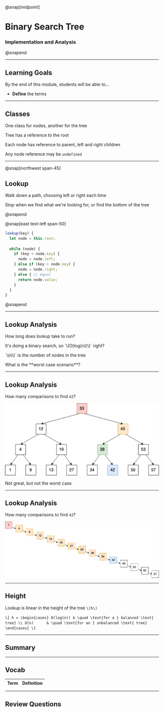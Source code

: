 @snap[midpoint]

# Binary Search Tree

### Implementation and Analysis

@snapend

---

## Learning Goals

By the end of this module, students will be able to...

- **Define** the terms

---

## Classes

One class for nodes, another for the tree

Tree has a reference to the root

Each node has reference to parent, left and right children

Any node reference may be `undefined`

---

@snap[northwest span-45]
## Lookup

Walk down a path, choosing left or right each time

Stop when we find what we're looking for, or find the bottom of the tree

@snapend

@snap[east text-left span-50]
```js
lookup(key) {
  let node = this.root;

  while (node) {
    if (key < node.key) {
      node = node.left;
    } else if (key > node.key) {
      node = node.right;
    } else { // equal
      return node.value;
    }
  }
}
```
@snapend

---

## Lookup Analysis

How long does lookup take to run?

<div class="fragment">
<p>It's doing a binary search, so `\(O(log(n))\)` right?</p>

<p class="small">`\(n\)` is the number of nodes in the tree</p>
</div>

<p class="fragment">What is the **worst case scenario**?</p>

---

## Lookup Analysis

How many comparisons to find `42`?

![](binary-trees/images/bst-transformed.png)

<p class="fragment">Not great, but not the worst case</p>

---

## Lookup Analysis

How many comparisons to find `42`?

![](binary-trees/images/bst-unbalanced.png)

---

## Height

Lookup is linear in the height of the tree `\(h\)`

`\[
h =
\begin{cases}
O(log(n)) & \quad \text{for a } balanced \text{ tree} \\
O(n)      & \quad \text{for an } unbalanced \text{ tree}
\end{cases}
\]`

---

## Summary

---

## Vocab

| Term | Definition |
| ---- | ---------- |

---

## Review Questions
